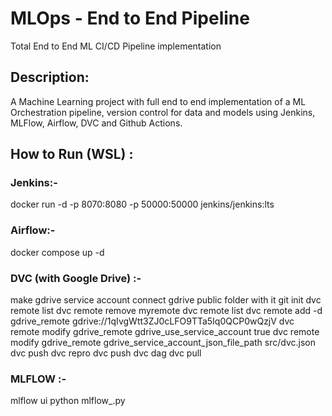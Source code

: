 # MLOps - End to End Pipeline
Total End to End ML CI/CD Pipeline implementation

## Description:
A Machine Learning project with full end to end implementation of a
 ML Orchestration pipeline, version control for data and models using
 Jenkins, MLFlow, Airflow, DVC and Github Actions.

## How to Run (WSL) :
### Jenkins:-
docker run -d -p 8070:8080 -p 50000:50000 jenkins/jenkins:lts

### Airflow:-
docker compose up -d

### DVC (with Google Drive) :- 
make gdrive service account
connect gdrive public folder with it
git init
dvc remote list
dvc remote remove myremote
dvc remote list
dvc remote add -d gdrive_remote gdrive://1qIvgWtt3ZJ0cLFO9TTa5Iq0QCP0wQzjV
dvc remote modify gdrive_remote gdrive_use_service_account true
dvc remote modify gdrive_remote gdrive_service_account_json_file_path src/dvc.json
dvc push
dvc repro
dvc push
dvc dag
dvc pull

### MLFLOW :-
mlflow ui
python mlflow_.py
